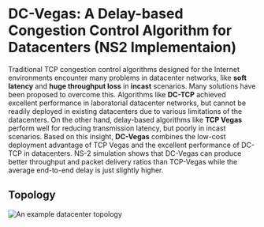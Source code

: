 # DC-Vegas: A Delay-based Congestion Control Algorithm for Datacenters (NS2 Implementaion)

Traditional TCP congestion control algorithms designed for the Internet environments encounter many problems in datacenter networks, like **soft latency** and **huge throughput loss**
in **incast** scenarios. Many solutions have been proposed to overcome this. Algorithms like **DC-TCP**  achieved excellent performance in laboratorial datacenter networks, but cannot
be readily deployed in existing datacenters due to various limitations of the datacenters. On the other hand, delay-based algorithms like **TCP Vegas** perform well
for reducing transmission latency, but poorly in incast scenarios. Based on this insight, **DC-Vegas** combines the low-cost deployment advantage of TCP Vegas and the excellent performance of
DC-TCP in datacenters. NS-2 simulation shows that DC-Vegas can produce better
throughput and packet delivery ratios than TCP-Vegas while the
average end-to-end delay is just slightly higher.

## Topology

![An example datacenter topology](https://drive.google.com/file/d/15ZPwDyq1yUmND_0q1KjNpSjRIdf2Tzv3/view?usp=sharing "Datacenter Topology")
